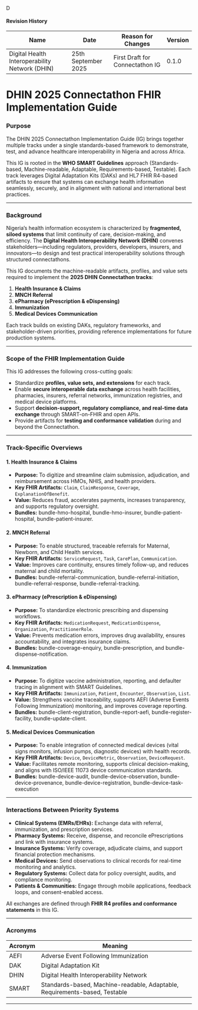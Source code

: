 <img src="input/images/dhin-favicon.ico" alt="DHIN logo" width="15"/>

#### Revision History

<table class="table table-hover table-bordered table-striped">
    <thead>
        <tr>
            <th>Name</th>
            <th>Date</th>
            <th>Reason for Changes</th>
            <th>Version</th>
        </tr>
    </thead>
    <tbody>
        <tr>
            <td>Digital Health Interoperability Network (DHIN)</td>
            <td>25th September 2025</td>
            <td>First Draft for Connectathon IG</td>
            <td>0.1.0</td>
        </tr>
    </tbody>
</table>


# DHIN 2025 Connectathon FHIR Implementation Guide

### Purpose

The DHIN 2025 Connectathon Implementation Guide (IG) brings together multiple tracks under a single standards-based framework to demonstrate, test, and advance healthcare interoperability in Nigeria and across Africa.  

This IG is rooted in the **WHO SMART Guidelines** approach (Standards-based, Machine-readable, Adaptable, Requirements-based, Testable). Each track leverages Digital Adaptation Kits (DAKs) and HL7 FHIR R4-based artifacts to ensure that systems can exchange health information seamlessly, securely, and in alignment with national and international best practices.

---

### Background

Nigeria’s health information ecosystem is characterized by **fragmented, siloed systems** that limit continuity of care, decision-making, and efficiency. The **Digital Health Interoperability Network (DHIN)** convenes stakeholders—including regulators, providers, developers, insurers, and innovators—to design and test practical interoperability solutions through structured connectathons.  

This IG documents the machine-readable artifacts, profiles, and value sets required to implement the **2025 DHIN Connectathon tracks**:  

1. **Health Insurance & Claims**  
2. **MNCH Referral**  
3. **ePharmacy (ePrescription & eDispensing)**  
4. **Immunization**  
5. **Medical Devices Communication**  

Each track builds on existing DAKs, regulatory frameworks, and stakeholder-driven priorities, providing reference implementations for future production systems.

---

### Scope of the FHIR Implementation Guide

This IG addresses the following cross-cutting goals:  

- Standardize **profiles, value sets, and extensions** for each track.  
- Enable **secure interoperable data exchange** across health facilities, pharmacies, insurers, referral networks, immunization registries, and medical device platforms.  
- Support **decision-support, regulatory compliance, and real-time data exchange** through SMART-on-FHIR and open APIs.  
- Provide artifacts for **testing and conformance validation** during and beyond the Connectathon.  

---

### Track-Specific Overviews

#### 1. Health Insurance & Claims  
- **Purpose:** To digitize and streamline claim submission, adjudication, and reimbursement across HMOs, NHIS, and health providers.  
- **Key FHIR Artifacts:** `Claim`, `ClaimResponse`, `Coverage`, `ExplanationOfBenefit`.  
- **Value:** Reduces fraud, accelerates payments, increases transparency, and supports regulatory oversight. 
- **Bundles:** bundle-hmo-hospital, bundle-hmo-insurer, bundle-patient-hospital, bundle-patient-insurer.

#### 2. MNCH Referral  
- **Purpose:** To enable structured, traceable referrals for Maternal, Newborn, and Child Health services.  
- **Key FHIR Artifacts:** `ServiceRequest`, `Task`, `CarePlan`, `Communication`.  
- **Value:** Improves care continuity, ensures timely follow-up, and reduces maternal and child mortality.
- **Bundles:** bundle-referral-communication, bundle-referral-initiation, bundle-referral-response, bundle-referral-tracking.  

#### 3. ePharmacy (ePrescription & eDispensing)  
- **Purpose:** To standardize electronic prescribing and dispensing workflows.  
- **Key FHIR Artifacts:** `MedicationRequest`, `MedicationDispense`, `Organization`, `PractitionerRole`.  
- **Value:** Prevents medication errors, improves drug availability, ensures accountability, and integrates insurance claims.  
- **Bundles:** bundle-coverage-enquiry, bundle-prescription, and bundle-dispense-notification.

#### 4. Immunization  
- **Purpose:** To digitize vaccine administration, reporting, and defaulter tracing in alignment with SMART Guidelines.  
- **Key FHIR Artifacts:** `Immunization`, `Patient`, `Encounter`, `Observation`, `List`.  
- **Value:** Strengthens vaccine traceability, supports AEFI (Adverse Events Following Immunization) monitoring, and improves coverage reporting. 
- **Bundles:** bundle-client-registration, bundle-report-aefi, bundle-register-facility, bundle-update-client.

#### 5. Medical Devices Communication  
- **Purpose:** To enable integration of connected medical devices (vital signs monitors, infusion pumps, diagnostic devices) with health records.  
- **Key FHIR Artifacts:** `Device`, `DeviceMetric`, `Observation`, `DeviceRequest`.  
- **Value:** Facilitates remote monitoring, supports clinical decision-making, and aligns with ISO/IEEE 11073 device communication standards.  
- **Bundles:** bundle-device-audit, bundle-device-observation, bundle-device-provenance, bundle-device-registration, bundle-device-task-execution

---

### Interactions Between Priority Systems

- **Clinical Systems (EMRs/EHRs):** Exchange data with referral, immunization, and prescription services.  
- **Pharmacy Systems:** Receive, dispense, and reconcile ePrescriptions and link with insurance systems.  
- **Insurance Systems:** Verify coverage, adjudicate claims, and support financial protection mechanisms.  
- **Medical Devices:** Send observations to clinical records for real-time monitoring and analytics.  
- **Regulatory Systems:** Collect data for policy oversight, audits, and compliance monitoring.  
- **Patients & Communities:** Engage through mobile applications, feedback loops, and consent-enabled access.  

All exchanges are defined through **FHIR R4 profiles and conformance statements** in this IG.

---

### Acronyms

| Acronym | Meaning |
|--------|---------|
| AEFI | Adverse Event Following Immunization |
| DAK | Digital Adaptation Kit |
| DHIN | Digital Health Interoperability Network |
| SMART | Standards-based, Machine-readable, Adaptable, Requirements-based, Testable |

---
